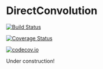 # DirectConvolution

[![Build Status](https://travis-ci.org/vincent-picaud/DirectConvolution.jl.svg?branch=master)](https://travis-ci.org/vincent-picaud/DirectConvolution.jl)

[![Coverage Status](https://coveralls.io/repos/vincent-picaud/DirectConvolution.jl/badge.svg?branch=master&service=github)](https://coveralls.io/github/vincent-picaud/DirectConvolution.jl?branch=master)

[![codecov.io](http://codecov.io/github/vincent-picaud/DirectConvolution.jl/coverage.svg?branch=master)](http://codecov.io/github/vincent-picaud/DirectConvolution.jl?branch=master)


Under construction!

